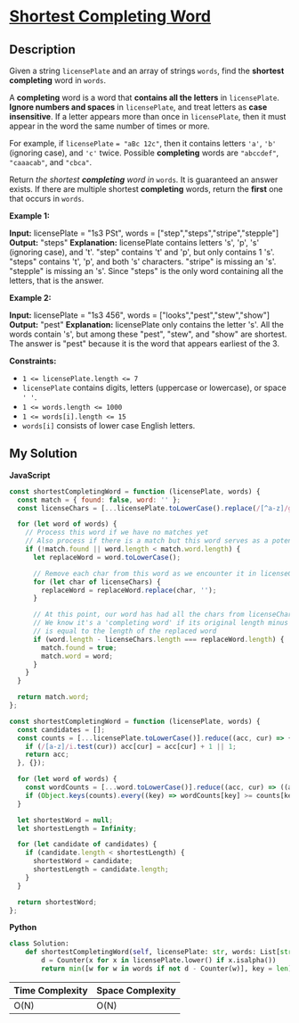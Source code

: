 # [Shortest Completing Word](https://leetcode.com/problems/shortest-completing-word)

## Description

Given a string `licensePlate` and an array of strings `words`, find the **shortest completing** word in `words`.

A **completing** word is a word that **contains all the letters** in `licensePlate`. **Ignore numbers and spaces** in `licensePlate`, and treat letters as **case insensitive**. If a letter appears more than once in `licensePlate`, then it must appear in the word the same number of times or more.

For example, if `licensePlate` `= "aBc 12c"`, then it contains letters `'a'`, `'b'` (ignoring case), and `'c'` twice. Possible **completing** words are `"abccdef"`, `"caaacab"`, and `"cbca"`.

Return _the shortest **completing** word in_ `words`_._ It is guaranteed an answer exists. If there are multiple shortest **completing** words, return the **first** one that occurs in `words`.

**Example 1:**

**Input:** licensePlate = "1s3 PSt", words = \["step","steps","stripe","stepple"\]
**Output:** "steps"
**Explanation:** licensePlate contains letters 's', 'p', 's' (ignoring case), and 't'.
"step" contains 't' and 'p', but only contains 1 's'.
"steps" contains 't', 'p', and both 's' characters.
"stripe" is missing an 's'.
"stepple" is missing an 's'.
Since "steps" is the only word containing all the letters, that is the answer.

**Example 2:**

**Input:** licensePlate = "1s3 456", words = \["looks","pest","stew","show"\]
**Output:** "pest"
**Explanation:** licensePlate only contains the letter 's'. All the words contain 's', but among these "pest", "stew", and "show" are shortest. The answer is "pest" because it is the word that appears earliest of the 3.

**Constraints:**

- `1 <= licensePlate.length <= 7`
- `licensePlate` contains digits, letters (uppercase or lowercase), or space `' '`.
- `1 <= words.length <= 1000`
- `1 <= words[i].length <= 15`
- `words[i]` consists of lower case English letters.

## My Solution

**JavaScript**

```js
const shortestCompletingWord = function (licensePlate, words) {
  const match = { found: false, word: '' };
  const licenseChars = [...licensePlate.toLowerCase().replace(/[^a-z]/g, '')];

  for (let word of words) {
    // Process this word if we have no matches yet
    // Also process if there is a match but this word serves as a potentially shorter match
    if (!match.found || word.length < match.word.length) {
      let replaceWord = word.toLowerCase();

      // Remove each char from this word as we encounter it in licenseChars
      for (let char of licenseChars) {
        replaceWord = replaceWord.replace(char, '');
      }

      // At this point, our word has had all the chars from licenseChars removed from it.
      // We know it's a 'completing word' if its original length minus the licenseChars length
      // is equal to the length of the replaced word
      if (word.length - licenseChars.length === replaceWord.length) {
        match.found = true;
        match.word = word;
      }
    }
  }

  return match.word;
};
```

```js
const shortestCompletingWord = function (licensePlate, words) {
  const candidates = [];
  const counts = [...licensePlate.toLowerCase()].reduce((acc, cur) => {
    if (/[a-z]/i.test(cur)) acc[cur] = acc[cur] + 1 || 1;
    return acc;
  }, {});

  for (let word of words) {
    const wordCounts = [...word.toLowerCase()].reduce((acc, cur) => ((acc[cur] = acc[cur] + 1 || 1), acc), {});
    if (Object.keys(counts).every((key) => wordCounts[key] >= counts[key])) candidates.push(word);
  }

  let shortestWord = null;
  let shortestLength = Infinity;

  for (let candidate of candidates) {
    if (candidate.length < shortestLength) {
      shortestWord = candidate;
      shortestLength = candidate.length;
    }
  }

  return shortestWord;
};
```

**Python**

```py
class Solution:
    def shortestCompletingWord(self, licensePlate: str, words: List[str]) -> str:
        d = Counter(x for x in licensePlate.lower() if x.isalpha())
        return min([w for w in words if not d - Counter(w)], key = len)
```

| Time Complexity | Space Complexity |
| --------------- | ---------------- |
| O(N)            | O(N)             |
